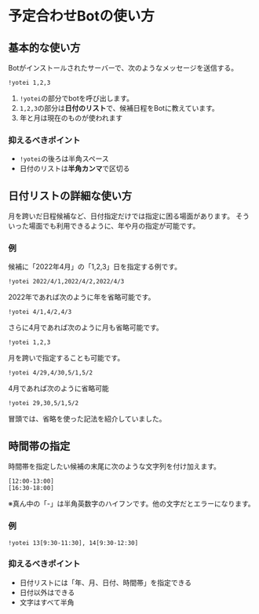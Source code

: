 # 予定合わせBotの使い方

## 基本的な使い方

Botがインストールされたサーバーで、次のようなメッセージを送信する。
```
!yotei 1,2,3
```

1. `!yotei`の部分でbotを呼び出します。
2. `1,2,3`の部分は**日付のリスト**で、候補日程をBotに教えています。
3. 年と月は現在のものが使われます

### 抑えるべきポイント
- `!yotei`の後ろは半角スペース
- 日付のリストは**半角カンマ**で区切る

## 日付リストの詳細な使い方

月を跨いだ日程候補など、日付指定だけでは指定に困る場面があります。
そういった場面でも利用できるように、年や月の指定が可能です。

### 例
候補に「2022年4月」の「1,2,3」日を指定する例です。
```
!yotei 2022/4/1,2022/4/2,2022/4/3
```

2022年であれば次のように年を省略可能です。
```
!yotei 4/1,4/2,4/3
```

さらに4月であれば次のように月も省略可能です。
```
!yotei 1,2,3
```

月を跨いで指定することも可能です。
```
!yotei 4/29,4/30,5/1,5/2
```

4月であれば次のように省略可能
```
!yotei 29,30,5/1,5/2
```

冒頭では、省略を使った記法を紹介していました。

## 時間帯の指定

時間帯を指定したい候補の末尾に次のような文字列を付け加えます。
```
[12:00-13:00]
[16:30-18:00]
```
※真ん中の「-」は半角英数字のハイフンです。他の文字だとエラーになります。

### 例
```
!yotei 13[9:30-11:30], 14[9:30-12:30]
```

### 抑えるべきポイント
- 日付リストには「年、月、日付、時間帯」を指定できる
- 日付以外はできる
- 文字はすべて半角
